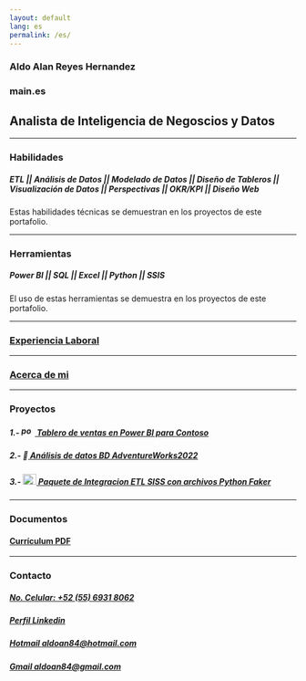 ```yaml
---
layout: default
lang: es
permalink: /es/
---
```


### Aldo Alan Reyes Hernandez

### main.es

## Analista de Inteligencia de Negoscios y Datos

---------------------------------------------------------------------------------------------
### Habilidades

<div class="tooltip-container"><h5 class="tooltip-trigger"> ETL || Análisis de Datos || Modelado de Datos || Diseño de Tableros || Visualización de Datos || Perspectivas || OKR/KPI || Diseño Web </h5><span class="tooltip-text">Estas habilidades técnicas se demuestran en los proyectos de este portafolio.</span></div>

----------------------------------------------------------------------------------------------  
### Herramientas

<div class="tooltip-container"><h5 class="tooltip-trigger"> Power BI || SQL || Excel || Python || SSIS </h5><span class="tooltip-text">El uso de estas herramientas se demuestra en los proyectos de este portafolio.</span></div>

-----------------------------------------------------------------------------------------------
### [Experiencia Laboral](https://aldoreyes84.github.io/working_experience/)

------------------------------------------------------------------------------------------------
### [Acerca de mi](https://aldoreyes84.github.io/About-me/)

--------------------------------------------------------------------------------------------------
### Proyectos

##### 1.- <img src="{{ 'assets/icons/powerbi.png' | relative_url }}" alt="power bi icon" width="24" height="17">[ Tablero de ventas en Power BI para Contoso ](https://aldoreyes84.github.io/Contoso-Sales-Power-BI-Dashboard/)

##### 2.- 🧠[ Análisis de datos BD AdventureWorks2022 ](https://aldoreyes84.github.io/Data_Analisys_For_AdventureWorksDW2022/)

##### 3.- <img src="{{ 'assets/icons/microsoft-sql-server-logo.png' | relative_url }}" alt="ssis icon" width="24" height="19">[ Paquete de Integracion ETL SISS con archivos Python Faker ](https://aldoreyes84.github.io/ETL/)

---------------------------------------------------------------------------------------------------
### Documentos

#### [Currículum PDF](./assets/files/Aldo%20Reyes%20CV.pdf)

---------------------------------------------------------------------------------------------------- 
### Contacto
 
##### [No. Celular: +52 (55) 6931 8062](tel:+525569318062)
  
##### [Perfil Linkedin](https://www.linkedin.com/in/aldoreyesbianalyst?lipi=urn%3Ali%3Apage%3Ad_flagship3_profile_view_base_contact_details%3Bv420leqVSUOChjUj%2BtCWbw%3D%3D)
 
##### [Hotmail aldoan84@hotmail.com](aldoan84@hotmail.com)
 
##### [Gmail aldoan84@gmail.com](aldoan84@gmail.com)
